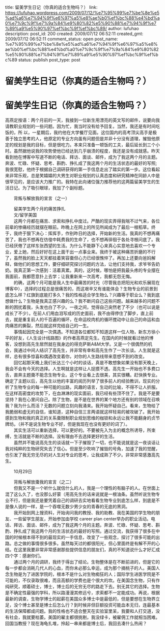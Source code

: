 title: 留美学生日记（你真的适合生物吗？）
link: https://lufuhao.wordpress.com/2009/07/12/%e7%95%99%e7%be%8e%e5%ad%a6%e7%94%9f%e6%97%a5%e8%ae%b0%ef%bc%88%e4%bd%a0%e7%9c%9f%e7%9a%84%e9%80%82%e5%90%88%e7%94%9f%e7%89%a9%e5%90%97%ef%bc%9f%ef%bc%89/
author: lufuhao
description: 
post_id: 200
created: 2009/07/12 06:52:11
created_gmt: 2009/07/12 06:52:11
comment_status: open
post_name: %e7%95%99%e7%be%8e%e5%ad%a6%e7%94%9f%e6%97%a5%e8%ae%b0%ef%bc%88%e4%bd%a0%e7%9c%9f%e7%9a%84%e9%80%82%e5%90%88%e7%94%9f%e7%89%a9%e5%90%97%ef%bc%9f%ef%bc%89
status: publish
post_type: post

# 留美学生日记（你真的适合生物吗？）

# 留美学生日记（你真的适合生物吗？）

高燕定按语：两个月前的一天，我接到一位新生用漂亮的英文写的邮件，说要向我请教职业规划的一些问题。因为忙，我当时没有给予回复。当然，我还是有时间吃饭的，所 以，一星期后，我约他在大学餐厅见面。这位国内的高考顶尖高手是极善于独立思考的人，他原定的专业方向虽有问题但是并非十分没有道理，摧毁他原定的规划是我的目标，但是很吃力。本来只准备一顿饭的工夫，最后延长到三个小时。虽然据他说我的攻势使他已经达到几乎崩溃的程度，我还是没有成就感。昨天看到他在博客中写道不断的电话、拜访、面谈、邮件，成为了我这两个月的主题。奔波、忙碌、怀疑、思考、斟酌、挣扎成了我这两个月的生活状态的最好的写照;我很宽慰，他终于根据自己调研获得的第一手信息走出了踏实的第一步。这位看起来非常乐观，总是笑嬉嬉的大男生对职业规划的认真态度和研究精神在同龄人中是很罕见的，是应该大力推广的。我特在此向诸位强力推荐他的这两篇留美学生的生活日记。为了吸引眼球，我加了个副标题。  
  
　　背叛与解放我的宣言（之一）  
  
　　留美学生两个月的痛苦挣扎  
　　文/留学美国  
　　这两个月都在痛苦、求索和挣扎中度过。严酷的现实弄得我喘不过气来，各位前辈的惨痛经历就摆在眼前。昨晚上在网上的所见所闻成为了最后一根稻草。终于，我终于狠下决心：挥挥手，作别昨日的选择，开始新的生活。我真的不想再痛苦了，我也不想再在彷徨中耗费我的生命了，也不想再徘徊于各处寻根问底了。我已经厌倦了这样东张西望的生活。为什么不能静下心来真心实意地去喜欢一个专业，爱上她，然后好好在这上面干出一点事业来。我终于被这种痛苦折磨的不行了，虽然我的脸上天天都挂着笑容棗但心力已经很憔悴了。再加上还要向爸妈解释，做他们的思想工作，要仔细研究探讨问题的方法，让他们支持我，求爷爷告奶奶。我真正第一次感到：活着真累。真的，这时候，哪怕是把我最头疼的专业摆在我面前，我都愿意扑上去学；让我重新来一次高考，我都无怨无悔。  
　　的确，这两个月可能是我人生中最痛苦的时光（尽管我总把阳光和欢乐展现在博客中），选择的过程总是很痛苦的，而这艰辛又有谁能体会？生物专业的前景到底怎么样？红旗到底能打多久？我的性格适合学生物么？兴趣等于职业么？我到底想做什么？生物是我真正感兴趣的么？我不断问自己这些问题。越来越多的问题不断的困扰着我，头发也白了不少。一夜之间，觉得自己突然老了不少（也可以说是成长了不少）。在前人们用血泪写成的历史面前，我不由得停住了脚步，直上前去，就是重复前人的千百遍的循环，在命运绞肉机的循环搅动中让自己的命运和血肉痛苦的撕裂，然后就这样完结自己的一生。  
　　事情起因完全是一次偶遇。不知道各位都知不知道这样一位人物，新东方徐小平的好友，《人生设计线路图》的作者高燕定先生。在国内的时候就看过他的博客，没想到高先生居然就在我身边的得克萨斯A&M大学。又是一个很偶然的机会，我通过中间人结识了高先生，并非常有幸和高先生作了一次长谈。人生就是这样，总有很多惊喜和偶遇改变着你，对你的人生路线带来意想不到的改变。  
　　回忆起那天晚上我们长达三个小时的谈话，真是不敢想象如果没有那天晚上，我会不会有今天的选择。人生啊就是这样让人捉摸不透。高先生一开始也不多费口舌，直奔主题棗不能念生物专业。这个专业看上去很美，其实很糟。赶快换专业。确定了主题以后，高先生以他的丰富的阅历列举了很多前人的经验教训，现实的分析了生物专业的每一种可能的出路，风趣的语言，生动的比喻，不得不让人折服。在这样高密度的攻势下，在血淋淋的现实面前，我已经有些顶不住了。我是不是要坚持？我在心里问自己。除了生物，是不是在世界的某个地方还有别的领域在召唤我？我为什么而活？无数的问题立刻向我涌来。我开始怀疑自己。看来，生物给了我脆弱和虚无的自信，谁知道，这种自信三言两语就这样轻易的被攻破了。我开始感到生物和我的真正的关系棗限制职业规划思维的枷锁和永远让我不能翻身的贞节牌坊。（并不是说生物专业不好，但是我现在也没有更好的词了）。  
　　其实生活可以重新选择，可以更好的。不要被先入为主的概念所诱导，所束缚，生活就是不断的选择。没有理由不去选择更好的生活。  
　　虽然并不能说高先生的谈话就一下子摧毁了一切，也不能说就是这一夜谈话让我对纯粹的生物研究失去了信心。但是至少吹响了摧毁的号角，加速了我的觉醒，也引发了我无穷无尽的对人生对专业的思考，让我成熟了不少。非常非常感激高先生。  
  
　　10月29日  
  
　　背叛与解放棗我的宣言（之二）  
　　但我又不是一个听什么就信什么的人，我是一个理性的有脑子的人。在世面上混了这么久了，也没那么好蒙（用高先生的话来说就是一根油条。虽然听说生物专业不行，但是我还是要凭着自己的调研去实地看看生物专业到底怎么样，到底是不是像人说的一样，是一个吞噬无数少男少女的青春的无底的黑洞。  
　　我开始到网上搜资料，开始询问我的教授、我的助教、我在美国的学生物的朋友、一些留学生朋友，开始参加由学校 career plan center举办的职业活动。电话、拜访、面谈、邮件，成为了我这两个月的主题。奔波、忙碌、怀疑、思考、斟酌、挣扎成了我这两个月的生活状态的最好的写照。通过交流，我获得了很多在中国的时候根本得不到的最现实的一手信息，改变了一些观念，探讨了很多可能的出路。总之做的事情很多很多。虽然每天过的都很阳光，但心里面终是有解不开的心结。在这里我要非常非常感谢那些提供信息的朋友们，真的不知道说什么才好汇成四个字：感谢你们。  
　　通过两个月的调研，我终于得出了结论。生物整体是在不断前进的，但是它的每一步都会消耗几代人的心血，而你未必那么幸运，成为那个摘桃子的人。美国人念生物是为了进医学院的，根本不是什么对生物痴狂的人；国际学生进医学院是不可能的，不仅录取很难，而且高额的学费也是个很大的坎。在美国念生物，只有作纯研究，顺着硕士，博士，博士后的无穷无尽的路走下去。别无其它的选择。生物是不确定性最强的学科，所以路漫漫其修远兮，求索都不一定能成功。再说，根据最新的调查，生物学博士的起薪在美国众多博士中是最低的，但是要想在生物界立足，没个博士甚至是博士后怎么行？到时候非但巨额投资可能血本无归，连最基本的生活保障都成问题。我的性格也不适合整天在实验室里呆，我要和人打交道，没有社会，我就要枯萎。美国的雇主都很挑剔，我没绿卡，被雇佣工作就相当困难。回国当教授？现在海龟扎堆，拎起一串来都是博士后，我回去凑什么热闹？